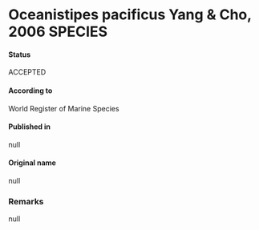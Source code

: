 # Oceanistipes pacificus Yang & Cho, 2006 SPECIES

#### Status
ACCEPTED

#### According to
World Register of Marine Species

#### Published in
null

#### Original name
null

### Remarks
null